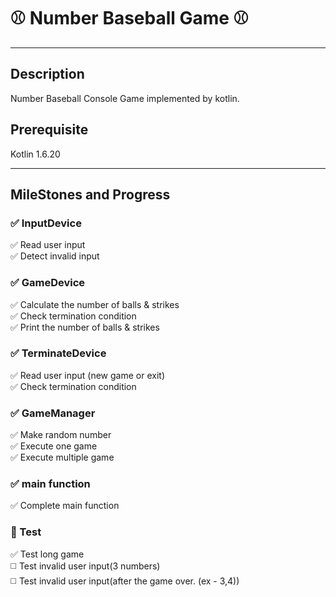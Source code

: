 # ⚾️ Number Baseball Game ⚾️

---
## Description
Number Baseball Console Game implemented by kotlin.


## Prerequisite
Kotlin 1.6.20

---
##  MileStones and Progress
### ️✅ InputDevice 
️✅️ Read user input \
️✅ Detect invalid input
### ✅ GameDevice
✅️️ Calculate the number of balls & strikes \
✅️ Check termination condition \
✅ Print the number of balls & strikes 
### ✅ TerminateDevice 
✅️️️ Read user input (new game or exit) \
✅️️ Check termination condition
### ✅ GameManager
✅ Make random number \
✅️ Execute one game \
✅️️ Execute multiple game
### ✅ main function
✅️️️ Complete main function
### 🚧 Test
✅️️️ Test long game \
◻️ Test invalid user input(3 numbers) \
◻️ Test invalid user input(after the game over. (ex - 3,4))